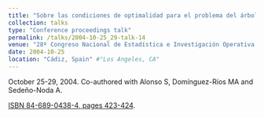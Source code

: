 ```yaml
---
title: "Sobre las condiciones de optimalidad para el problema del árbol generador de mínimo coste" #"Conference Proceeding talk 3 on Relevant Topic in Your Field"
collection: talks
type: "Conference proceedings talk"
permalink: /talks/2004-10-25_29-talk-14
venue: "28º Congreso Nacional de Estadística e Investigación Operativa (SEIO)" #"Testing Institute of America 2014 Annual Conference"
date: 2004-10-25
location: "Cádiz, Spain" #"Los Angeles, CA"
---
```

October 25-29, 2004. Co-authored with Alonso S, Domínguez-Ríos MA and Sedeño-Noda A.

[ISBN 84-689-0438-4, pages 423-424](https://dialnet.unirioja.es/).